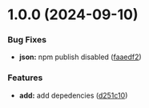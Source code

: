 # 1.0.0 (2024-09-10)


### Bug Fixes

* **json:** npm publish disabled ([faaedf2](https://github.com/mr-jones123/xBot/commit/faaedf22f0fdda7142bf4d4378b46b91b6ebfba2))


### Features

* **add:** add depedencies ([d251c10](https://github.com/mr-jones123/xBot/commit/d251c105a3c6745f0701ec8e38515962a544c5a1))
